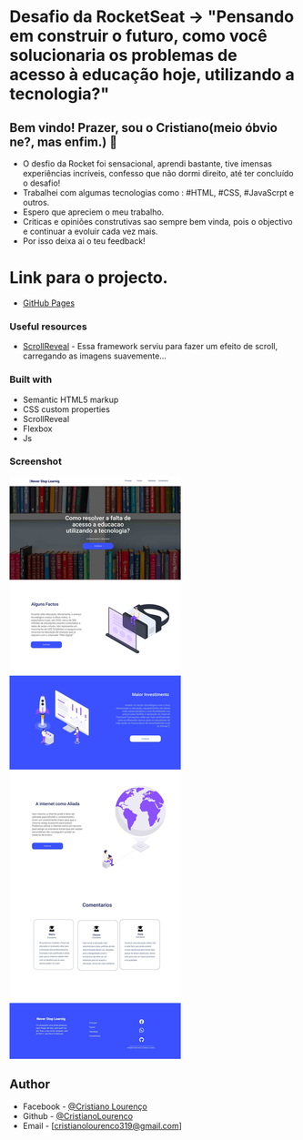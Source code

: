 
# Desafio da RocketSeat -> "Pensando em construir o futuro, como você solucionaria os problemas de acesso à educação hoje, utilizando a tecnologia?"

## Bem vindo! Prazer, sou o Cristiano(meio óbvio ne?, mas enfim.) 👋

- O desfio da Rocket foi sensacional, aprendi bastante, tive imensas experiências incríveis, confesso que   não dormi direito, até ter concluído o desafio!
- Trabalhei com algumas tecnologias como : #HTML, #CSS, #JavaScrpt e outros.
- Espero que apreciem o meu trabalho.
- Criticas e opiniões construtivas sao sempre bem vinda, pois o objectivo e continuar a evoluir cada vez mais.
- Por isso deixa ai o teu feedback!

# Link para o projecto.

- [GitHub Pages](https://cristianolourenco.github.io/NeverStopLerning/)

### Useful resources

- [ScrollReveal](https://scrollrevealjs.org/) - Essa framework serviu para fazer um efeito de scroll, carregando as imagens suavemente... 

### Built with

- Semantic HTML5 markup
- CSS custom properties
- ScrollReveal
- Flexbox
- Js 

### Screenshot

![imagem](Site.jpg)


## Author
- Facebook - [@Cristiano Lourenço](https://www.facebook.com/profile.php?id=100010344993093)
- Github - [@CristianoLourenco](https://https://github.com/CristianoLourenco)
- Email - [cristianolourenco319@gmail.com]